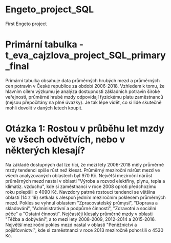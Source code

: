 # Engeto_project_SQL
First Engeto project

# Primární tabulka - t_eva_cajzlova_project_SQL_primary_final

Primární tabulka obsahuje data průměrných hrubých mezd a průměrných cen potravin v České republice za období 2006-2018.
Vzhledem k tomu, že hlavním cílem výzkumu je analýza dostupnosti základních potravin široké veřejnosti, průměrné hrubé mzdy odpovídají fyzickému platu zaměstnanců (nejsou přepočítány na plné úvazky). Je tak lépe vidět, co si lidé skutečně mohli dovolit v daných letech koupit.

# Otázka 1: Rostou v průběhu let mzdy ve všech odvětvích, nebo v některých klesají?

Na základě dostupných dat lze říci, že mezi lety 2006-2018 měly průměrné mzdy tendenci spíše růst než klesat. Průměrný meziroční nárůst mezd ve všech analyzovaných oblastech byl 970 Kč.
Největší meziroční nárůst průměrných mezd nastal v oblasti "Výroba a rozvod elektřiny, plynu, tepla a klimatiz. vzduchu", kde si zaměstnanci v roce 2008 oproti předchozímu roku polepšili o 4090 Kč.
Navzdory patrné rostoucí tendenci se většina oblastí (14 z 19) setkala s alespoň jedním meziročním poklesem průměrných mezd. Pokles se vyhnul oblastem "Zpracovatelský průmysl", "Doprava a skladování", "Administrativní a podpůrné činnosti", "Zdravotní a sociální péče" a "Ostatní činnosti".
Nejčastěji klesaly průměrné mzdy v oblasti "Těžba a dobývání", a to mezi lety 2008-2009, 2012-2014 a 2015-2016.
Největší meziroční pokles mezd nastal v oblasti "Peněžnictví a pojišťovnictví", kde si zaměstnanci v roce 2013 meziročně pohoršili o 4530 Kč.